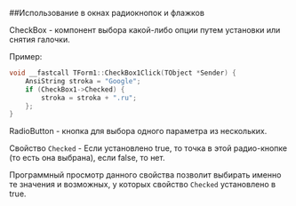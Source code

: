 ##Использование в окнах радиокнопок и флажков

CheckBox - компонент выбора какой-либо опции путем установки или снятия галочки.

Пример:
```cpp
void __fastcall TForm1::CheckBox1Click(TObject *Sender) {
	AnsiString stroka = "Google";
	if (CheckBox1->Checked) {
		stroka = stroka + ".ru";
	};
}
```
RadioButton - кнопка для выбора одного параметра из нескольких.

Свойство `Checked` - Если установлено true, то точка в этой радио-кнопке (то есть она выбрана), если false, то нет.

Программный просмотр данного свойства позволит выбирать именно те значения и возможных, у которых свойство `Checked` установлено в true.
